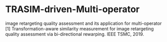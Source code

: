 # TRASIM-driven-Multi-operator
image retargeting quality assessment and its application for multi-operator
[1] Transformation-aware similarity measurement for image retargeting quality assessment via bi-directional rewarping. IEEE TSMC, 2019.

